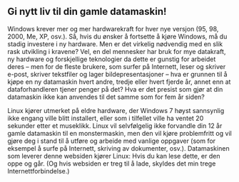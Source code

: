 

<div id="corps">

<h2>Gi nytt liv til din gamle datamaskin!</h2>

Windows krever mer og mer hardwarekraft for hver nye versjon (95, 98, 2000, Me, XP, osv.). Så, hvis du ønsker å fortsette å kjøre Windows, må du stadig investere i ny hardware. Men er det virkelig nødvendig med en slik rask utvikling i kravene? Vel, en del mennesker har bruk for mye datakraft, ny hardware og forskjellige teknologier da dette er gunstig for arbeidet deres – men for de fleste brukere, som surfer på Internett, leser og skriver e-post, skriver tekstfiler og lager bildepresentasjoner – hva er grunnen til å kjøpe en ny datamaskin hvert andre, tredje eller hvert fjerde år, annet enn at dataforhandleren tjener penger på det? Hva er det presist som gjør at din datamaskin ikke kan anvendes til det samme som for fem år siden?

Linux kjører utmerket på eldre hardware, der Windows 7 høyst sannsynlig ikke engang ville blitt installert, eller som i tilfellet ville ha ventet 20 sekunder etter et museklikk. Linux vil selvfølgelig ikke forvandle din 12 år gamle datamaskin til en monstermaskin, men den vil kjøre problemfritt og vil gjøre deg i stand til å utføre og arbeide med vanlige oppgaver (som for eksempel å surfe på Internett, skriving av dokumenter, osv.). Datamaskinen som leverer denne websiden kjører Linux: Hvis du kan lese dette, er den oppe og går. (Og hvis websiden er treg til å lade, skyldes det min trege Internettforbindelse.)

</div>


